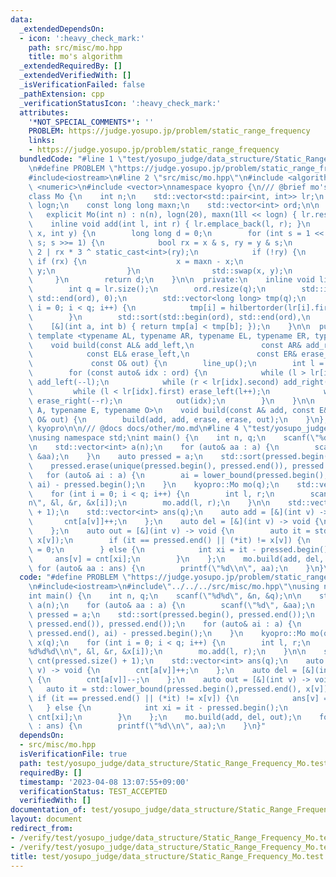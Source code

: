 ```yaml
---
data:
  _extendedDependsOn:
  - icon: ':heavy_check_mark:'
    path: src/misc/mo.hpp
    title: mo's algorithm
  _extendedRequiredBy: []
  _extendedVerifiedWith: []
  _isVerificationFailed: false
  _pathExtension: cpp
  _verificationStatusIcon: ':heavy_check_mark:'
  attributes:
    '*NOT_SPECIAL_COMMENTS*': ''
    PROBLEM: https://judge.yosupo.jp/problem/static_range_frequency
    links:
    - https://judge.yosupo.jp/problem/static_range_frequency
  bundledCode: "#line 1 \"test/yosupo_judge/data_structure/Static_Range_Frequency_Mo.test.cpp\"\
    \n#define PROBLEM \"https://judge.yosupo.jp/problem/static_range_frequency\"\n\
    #include<iostream>\n#line 2 \"src/misc/mo.hpp\"\n#include <algorithm>\n#include\
    \ <numeric>\n#include <vector>\nnamespace kyopro {\n/// @brief mo's algorithm\n\
    class Mo {\n    int n;\n    std::vector<std::pair<int, int>> lr;\n    const int\
    \ logn;\n    const long long maxn;\n    std::vector<int> ord;\n\n  public:\n \
    \   explicit Mo(int n) : n(n), logn(20), maxn(1ll << logn) { lr.reserve(n); }\n\
    \    inline void add(int l, int r) { lr.emplace_back(l, r); }\n    long long hilbertorder(int\
    \ x, int y) {\n        long long d = 0;\n        for (int s = 1 << (logn - 1);\
    \ s; s >>= 1) {\n            bool rx = x & s, ry = y & s;\n            d = d <<\
    \ 2 | rx * 3 ^ static_cast<int>(ry);\n            if (!ry) {\n               \
    \ if (rx) {\n                    x = maxn - x;\n                    y = maxn -\
    \ y;\n                }\n                std::swap(x, y);\n            }\n   \
    \     }\n        return d;\n    }\n\n  private:\n    inline void line_up() {\n\
    \        int q = lr.size();\n        ord.resize(q);\n        std::iota(std::begin(ord),\
    \ std::end(ord), 0);\n        std::vector<long long> tmp(q);\n        for (int\
    \ i = 0; i < q; i++) {\n            tmp[i] = hilbertorder(lr[i].first, lr[i].second);\n\
    \        }\n        std::sort(std::begin(ord), std::end(ord),\n              \
    \    [&](int a, int b) { return tmp[a] < tmp[b]; });\n    }\n\n  public:\n   \
    \ template <typename AL, typename AR, typename EL, typename ER, typename O>\n\
    \    void build(const AL& add_left,\n               const AR& add_right,\n   \
    \            const EL& erase_left,\n               const ER& erase_right,\n  \
    \             const O& out) {\n        line_up();\n        int l = 0, r = 0;\n\
    \        for (const auto& idx : ord) {\n            while (l > lr[idx].first)\
    \ add_left(--l);\n            while (r < lr[idx].second) add_right(r++);\n   \
    \         while (l < lr[idx].first) erase_left(l++);\n            while (r > lr[idx].second)\
    \ erase_right(--r);\n            out(idx);\n        }\n    }\n\n    template <typename\
    \ A, typename E, typename O>\n    void build(const A& add, const E& erase, const\
    \ O& out) {\n        build(add, add, erase, erase, out);\n    }\n};\n};  // namespace\
    \ kyopro\n\n/// @docs docs/other/mo.md\n#line 4 \"test/yosupo_judge/data_structure/Static_Range_Frequency_Mo.test.cpp\"\
    \nusing namespace std;\nint main() {\n    int n, q;\n    scanf(\"%d%d\", &n, &q);\n\
    \n    std::vector<int> a(n);\n    for (auto& aa : a) {\n        scanf(\"%d\",\
    \ &aa);\n    }\n    auto pressed = a;\n    std::sort(pressed.begin(), pressed.end());\n\
    \    pressed.erase(unique(pressed.begin(), pressed.end()), pressed.end());\n \
    \   for (auto& ai : a) {\n        ai = lower_bound(pressed.begin(), pressed.end(),\
    \ ai) - pressed.begin();\n    }\n    kyopro::Mo mo(q);\n    std::vector<int> x(q);\n\
    \    for (int i = 0; i < q; i++) {\n        int l, r;\n        scanf(\"%d%d%d\\\
    n\", &l, &r, &x[i]);\n        mo.add(l, r);\n    }\n\n    std::vector<int> cnt(pressed.size()\
    \ + 1);\n    std::vector<int> ans(q);\n    auto add = [&](int v) -> void {\n \
    \       cnt[a[v]]++;\n    };\n    auto del = [&](int v) -> void {\n        cnt[a[v]]--;\n\
    \    };\n    auto out = [&](int v) -> void {\n        auto it = std::lower_bound(pressed.begin(),pressed.end(),\
    \ x[v]);\n        if (it == pressed.end() || (*it) != x[v]) {\n            ans[v]\
    \ = 0;\n        } else {\n            int xi = it - pressed.begin();\n       \
    \     ans[v] = cnt[xi];\n        }\n    };\n    mo.build(add, del, out);\n   \
    \ for (auto& aa : ans) {\n        printf(\"%d\\n\", aa);\n    }\n}\n"
  code: "#define PROBLEM \"https://judge.yosupo.jp/problem/static_range_frequency\"\
    \n#include<iostream>\n#include\"../../../src/misc/mo.hpp\"\nusing namespace std;\n\
    int main() {\n    int n, q;\n    scanf(\"%d%d\", &n, &q);\n\n    std::vector<int>\
    \ a(n);\n    for (auto& aa : a) {\n        scanf(\"%d\", &aa);\n    }\n    auto\
    \ pressed = a;\n    std::sort(pressed.begin(), pressed.end());\n    pressed.erase(unique(pressed.begin(),\
    \ pressed.end()), pressed.end());\n    for (auto& ai : a) {\n        ai = lower_bound(pressed.begin(),\
    \ pressed.end(), ai) - pressed.begin();\n    }\n    kyopro::Mo mo(q);\n    std::vector<int>\
    \ x(q);\n    for (int i = 0; i < q; i++) {\n        int l, r;\n        scanf(\"\
    %d%d%d\\n\", &l, &r, &x[i]);\n        mo.add(l, r);\n    }\n\n    std::vector<int>\
    \ cnt(pressed.size() + 1);\n    std::vector<int> ans(q);\n    auto add = [&](int\
    \ v) -> void {\n        cnt[a[v]]++;\n    };\n    auto del = [&](int v) -> void\
    \ {\n        cnt[a[v]]--;\n    };\n    auto out = [&](int v) -> void {\n     \
    \   auto it = std::lower_bound(pressed.begin(),pressed.end(), x[v]);\n       \
    \ if (it == pressed.end() || (*it) != x[v]) {\n            ans[v] = 0;\n     \
    \   } else {\n            int xi = it - pressed.begin();\n            ans[v] =\
    \ cnt[xi];\n        }\n    };\n    mo.build(add, del, out);\n    for (auto& aa\
    \ : ans) {\n        printf(\"%d\\n\", aa);\n    }\n}"
  dependsOn:
  - src/misc/mo.hpp
  isVerificationFile: true
  path: test/yosupo_judge/data_structure/Static_Range_Frequency_Mo.test.cpp
  requiredBy: []
  timestamp: '2023-04-08 13:07:55+09:00'
  verificationStatus: TEST_ACCEPTED
  verifiedWith: []
documentation_of: test/yosupo_judge/data_structure/Static_Range_Frequency_Mo.test.cpp
layout: document
redirect_from:
- /verify/test/yosupo_judge/data_structure/Static_Range_Frequency_Mo.test.cpp
- /verify/test/yosupo_judge/data_structure/Static_Range_Frequency_Mo.test.cpp.html
title: test/yosupo_judge/data_structure/Static_Range_Frequency_Mo.test.cpp
---
```

